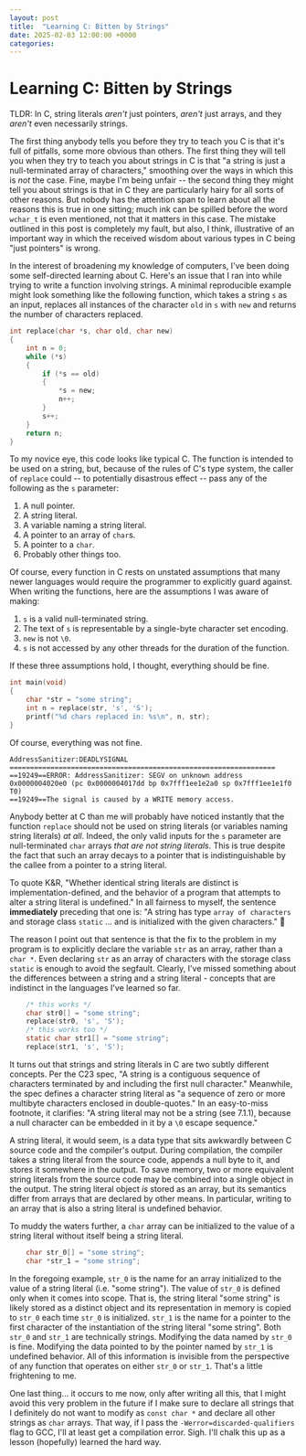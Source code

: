 ```yaml
---
layout: post
title:  "Learning C: Bitten by Strings"
date: 2025-02-03 12:00:00 +0000
categories:
---
```

# Learning C: Bitten by Strings
TLDR: In C, string literals *aren't* just pointers, *aren't* just arrays, and they *aren't* even necessarily strings.

The first thing anybody tells you before they try to teach you C is that it's full of pitfalls, some more obvious than others. The first thing they will tell you when they try to teach you about strings in C is that "a string is just a null-terminated array of characters," smoothing over the ways in which this is *not* the case. Fine, maybe I'm being unfair -- the second thing they might tell you about strings is that in C they are particularly hairy for all sorts of other reasons. But nobody has the attention span to learn about all the reasons this is true in one sitting; much ink can be spilled before the word `wchar_t` is even mentioned, not that it matters in this case. The mistake outlined in this post is completely my fault, but also, I think, illustrative of an important way in which the received wisdom about various types in C being "just pointers" is wrong.

In the interest of broadening my knowledge of computers, I've been doing some self-directed learning about C. Here's an issue that I ran into while trying to write a function involving strings. A minimal reproducible example might look something like the following function, which takes a string `s` as an input, replaces all instances of the character `old` in `s` with `new` and returns the number of characters replaced.

```C
int replace(char *s, char old, char new)
{
    int n = 0;
    while (*s)
    {
        if (*s == old)
        {
            *s = new;
            n++;
        }  
        s++;
    }
    return n;
}
```

To my novice eye, this code looks like typical C. The function is intended to be used on a string, but, because of the rules of C's type system, the caller of `replace` could -- to potentially disastrous effect -- pass any of the following as the `s` parameter:

1. A null pointer.
2. A string literal.
3. A variable naming a string literal.
4. A pointer to an array of `char`s.
5. A pointer to a `char`.
6. Probably other things too.
   
Of course, every function in C rests on unstated assumptions that many newer languages would require the programmer to explicitly guard against. When writing the functions, here are the assumptions I was aware of making:

1. `s` is a valid null-terminated string.
2. The text of `s` is representable by a single-byte character set encoding.
3. `new` is not `\0`.
4. `s` is not accessed by any other threads for the duration of the function.
   
If these three assumptions hold, I thought, everything should be fine.

```C
int main(void)
{
    char *str = "some string";
    int n = replace(str, 's', 'S');
    printf("%d chars replaced in: %s\n", n, str);
}
```

Of course, everything was not fine.

```
AddressSanitizer:DEADLYSIGNAL
=================================================================
==19249==ERROR: AddressSanitizer: SEGV on unknown address 0x0000004020e0 (pc 0x0000004017dd bp 0x7fff1ee1e2a0 sp 0x7fff1ee1e1f0 T0)
==19249==The signal is caused by a WRITE memory access.
```

Anybody better at C than me will probably have noticed instantly that the function `replace` should not be used on string literals (or variables naming string literals) *at all*. Indeed, the only valid inputs for the `s` parameter are null-terminated `char` arrays *that are not string literals*. This is true despite the fact that such an array decays to a pointer that is indistinguishable by the callee from a pointer to a string literal. 

To quote K&R, "Whether identical string literals are distinct is implementation-defined, and the behavior of a program that attempts to alter a string literal is undefined." In all fairness to myself, the sentence **immediately** preceding that one is: "A string has type `array of characters` and storage class `static` ... and is initialized with the given characters." 🤪

The reason I point out that sentence is that the fix to the problem in my program is to explicitly declare the variable `str` as an array, rather than a `char *`. Even declaring `str` as an array of characters with the storage class `static` is enough to avoid the segfault. Clearly, I've missed something about the differences between a string and a string literal - concepts that are indistinct in the languages I've learned so far.

```C
    /* this works */
    char str0[] = "some string";
    replace(str0, 's', 'S');
    /* this works too */
    static char str1[] = "some string";
    replace(str1, 's', 'S');
```

It turns out that strings and string literals in C are two subtly different concepts. Per the C23 spec, "A string is a contiguous sequence of characters terminated by and including the first null character." Meanwhile, the spec defines a character string literal as "a sequence of zero or more multibyte characters enclosed in double-quotes." In an easy-to-miss footnote, it clarifies: "A string literal may not be a string (see 7.1.1), because a null character can be embedded in it by a `\0` escape sequence."

A string literal, it would seem, is a data type that sits awkwardly between C source code and the compiler's output. During compilation, the compiler takes a string literal from the source code, appends a null byte to it, and stores it somewhere in the output. To save memory, two or more equivalent string literals from the source code may be combined into a single object in the output. The string literal object *is* stored as an array, but its semantics differ from arrays that are declared by other means. In particular, writing to an array that is also a string literal is undefined behavior.

To muddy the waters further, a `char` array can be initialized to the value of a string literal without itself being a string literal.

```C
    char str_0[] = "some string";
    char *str_1 = "some string";

```

In the foregoing example, `str_0` is the name for an array initialized to the value of a string literal (i.e. "some string"). The value of `str_0` is defined only when it comes into scope. That is, the string literal "some string" is likely stored as a distinct object and its representation in memory is copied to `str_0` each time `str_0` is initialized. `str_1` is the name for a pointer to the first character of the instantiation of the string literal "some string". Both `str_0` and `str_1` are technically strings. Modifying the data named by `str_0` is fine. Modifying the data pointed to by the pointer named by `str_1` is undefined behavior. All of this information is invisible from the perspective of any function that operates on either `str_0` or `str_1`. That's a little frightening to me.

One last thing... it occurs to me now, only after writing all this, that I might avoid this very problem in the future if I make sure to declare all strings that I definitely do not want to modify as `const char *` and declare all other strings as `char` arrays. That way, if I pass the `-Werror=discarded-qualifiers` flag to GCC, I'll at least get a compilation error. Sigh. I'll chalk this up as a lesson (hopefully) learned the hard way.
